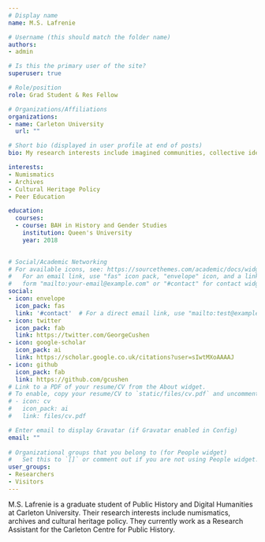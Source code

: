 ```yaml
---
# Display name
name: M.S. Lafrenie

# Username (this should match the folder name)
authors:
- admin

# Is this the primary user of the site?
superuser: true

# Role/position
role: Grad Student & Res Fellow

# Organizations/Affiliations
organizations:
- name: Carleton University
  url: ""

# Short bio (displayed in user profile at end of posts)
bio: My research interests include imagined communities, collective identities and numismatics.

interests:
- Numismatics
- Archives
- Cultural Heritage Policy
- Peer Education

education:
  courses:
  - course: BAH in History and Gender Studies
    institution: Queen's University
    year: 2018
 

# Social/Academic Networking
# For available icons, see: https://sourcethemes.com/academic/docs/widgets/#icons
#   For an email link, use "fas" icon pack, "envelope" icon, and a link in the
#   form "mailto:your-email@example.com" or "#contact" for contact widget.
social:
- icon: envelope
  icon_pack: fas
  link: '#contact'  # For a direct email link, use "mailto:test@example.org".
- icon: twitter
  icon_pack: fab
  link: https://twitter.com/GeorgeCushen
- icon: google-scholar
  icon_pack: ai
  link: https://scholar.google.co.uk/citations?user=sIwtMXoAAAAJ
- icon: github
  icon_pack: fab
  link: https://github.com/gcushen
# Link to a PDF of your resume/CV from the About widget.
# To enable, copy your resume/CV to `static/files/cv.pdf` and uncomment the lines below.  
# - icon: cv
#   icon_pack: ai
#   link: files/cv.pdf

# Enter email to display Gravatar (if Gravatar enabled in Config)
email: ""
  
# Organizational groups that you belong to (for People widget)
#   Set this to `[]` or comment out if you are not using People widget.  
user_groups:
- Researchers
- Visitors
---
```


M.S. Lafrenie is a graduate student of Public History and Digital Humanities at Carleton University. Their research interests include numismatics, archives and cultural heritage policy. They currently work as a Research Assistant for the Carleton Centre for Public History.
